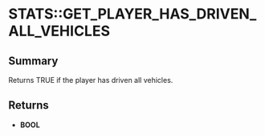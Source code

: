 # STATS::GET_PLAYER_HAS_DRIVEN_ALL_VEHICLES

## Summary
Returns TRUE if the player has driven all vehicles.

## Returns
* **BOOL**